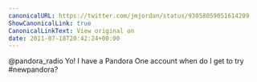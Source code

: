 ```yaml
---
canonicalURL: https://twitter.com/jmjordan/status/93058059051614209
ShowCanonicalLink: true
CanonicalLinkText: View original on
date: 2011-07-18T20:42:24+00:00
---
```

@pandora_radio Yo! I have a Pandora One account when do I get to try #newpandora?